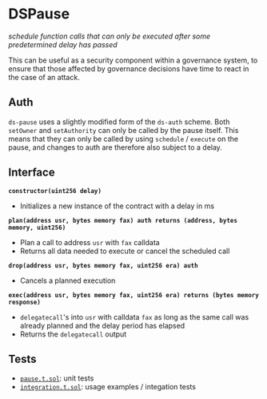 # DSPause

_schedule function calls that can only be executed after some predetermined delay has passed_

This can be useful as a security component within a governance system, to ensure that those affected by governance decisions have time to react in the case of an attack.

## Auth

`ds-pause` uses a slightly modified form of the `ds-auth` scheme. Both `setOwner` and `setAuthority`
can only be called by the pause itself. This means that they can only be called by using `schedule` /
`execute` on the pause, and changes to auth are therefore also subject to a delay.

## Interface

**`constructor(uint256 delay)`**

- Initializes a new instance of the contract with a delay in ms

**`plan(address usr, bytes memory fax) auth returns (address, bytes memory, uint256)`**

- Plan a call to address `usr` with `fax` calldata
- Returns all data needed to execute or cancel the scheduled call

**`drop(address usr, bytes memory fax, uint256 era) auth`**

- Cancels a planned execution

**`exec(address usr, bytes memory fax, uint256 era) returns (bytes memory response)`**

- `delegatecall`'s into `usr` with calldata `fax` as long as the same call was already planned and
  the delay period has elapsed
- Returns the `delegatecall` output

## Tests

- [`pause.t.sol`](./pause.t.sol): unit tests
- [`integration.t.sol`](./integration.t.sol): usage examples / integation tests
